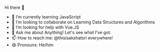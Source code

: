 Hi there 👋


- 🌱 I’m currently learning JavaScript
- 👯 I’m looking to collaborate on Learning Data Structures and Algorithms
- 🤔 I’m looking for help with Vue.JS
- 💬 Ask me about Anything! Let's see what I've got.
- 📫 How to reach me: @thisisakshatsri everywhere!
- 😄 Pronouns: He/him

